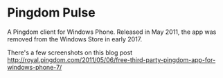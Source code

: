 # Pingdom Pulse

A Pingdom client for Windows Phone. Released in May 2011, the app was removed from the Windows Store in early 2017.

There's a few screenshots on this blog post http://royal.pingdom.com/2011/05/06/free-third-party-pingdom-app-for-windows-phone-7/